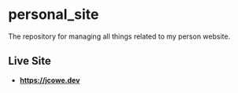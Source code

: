 # personal_site

The repository for managing all things related to my person website.

<h2>Live Site</h2>

- <b>https://jcowe.dev</b>


